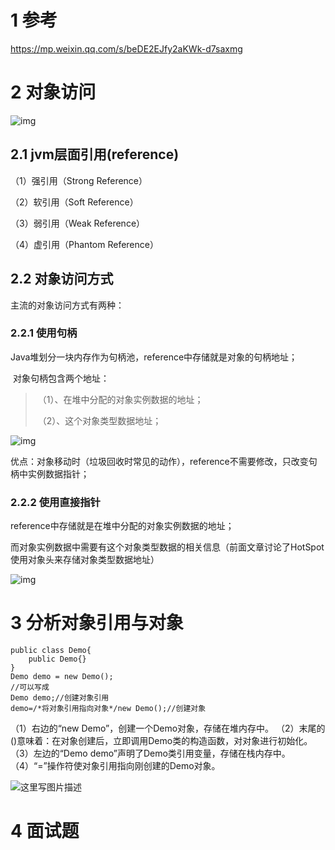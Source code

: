 # 1 参考

https://mp.weixin.qq.com/s/beDE2EJfy2aKWk-d7saxmg



# 2 对象访问

![img](https://cdn.jsdelivr.net/gh/wp3355168/Typora-Picgo-Gitee/img/20210322123207.png)



## 2.1 jvm层面引用(reference)

（1）强引用（Strong Reference）

（2）软引用（Soft Reference）

（3）弱引用（Weak Reference）

（4）虚引用（Phantom Reference）



## 2.2 对象访问方式

主流的对象访问方式有两种：

### 2.2.1 使用句柄

Java堆划分一块内存作为句柄池，reference中存储就是对象的句柄地址；

​    对象句柄包含两个地址：

> ​    （1）、在堆中分配的对象实例数据的地址；
>
> ​    （2）、这个对象类型数据地址；  

![img](https://cdn.jsdelivr.net/gh/wp3355168/Typora-Picgo-Gitee/img/20210321193827.png)



​    优点：对象移动时（垃圾回收时常见的动作），reference不需要修改，只改变句柄中实例数据指针；        



### 2.2.2 使用直接指针

reference中存储就是在堆中分配的对象实例数据的地址；

​    而对象实例数据中需要有这个对象类型数据的相关信息（前面文章讨论了HotSpot使用对象头来存储对象类型数据地址）

![img](https://cdn.jsdelivr.net/gh/wp3355168/Typora-Picgo-Gitee/img/20210321193914.png)



# 3 分析对象引用与对象

```
public class Demo{  
    public Demo{}  
}  
Demo demo = new Demo();
//可以写成
Demo demo;//创建对象引用  
demo=/*将对象引用指向对象*/new Demo();//创建对象
```

（1）右边的“new Demo”，创建一个Demo对象，存储在堆内存中。 
 （2）末尾的()意味着：在对象创建后，立即调用Demo类的构造函数，对对象进行初始化。  
 （3）左边的“Demo demo”声明了Demo类引用变量，存储在栈内存中。 
 （4）“=”操作符使对象引用指向刚创建的Demo对象。 



![这里写图片描述](https://cdn.jsdelivr.net/gh/wp3355168/Typora-Picgo-Gitee/img/20210510111402.png)





# 4 面试题

